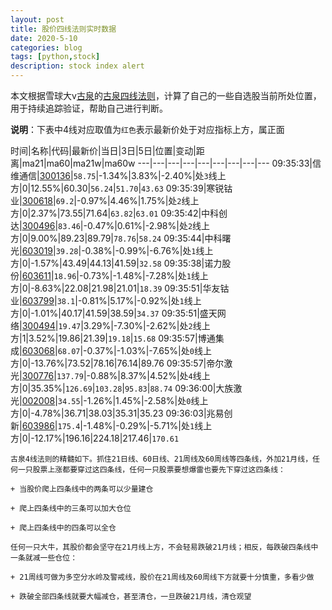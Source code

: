 ```yaml
---
layout: post
title: 股价四线法则实时数据
date: 2020-5-10
categories: blog
tags: [python,stock]
description: stock index alert
---
```



本文根据雪球大v[古泉](https://xueqiu.com/u/7148646888)的[古泉四线法则](https://xueqiu.com/7148646888/130498192)，计算了自己的一些自选股当前所处位置，用于持续追踪验证，帮助自己进行判断。

**说明**：下表中4线对应取值为`红色`表示最新价处于对应指标上方，属正面

时间|名称|代码|最新价|当日|3日|5日|位置|变动|距离|ma21|ma60|ma21w|ma60w
---|---|---|---|---|---|---|---|---
09:35:33|信维通信|[300136](https://xueqiu.com/S/SZ300136)|`58.75`|-1.34%|3.83%|-2.40%|处`3`线上方|0|12.55%|60.30|`56.24`|`51.70`|`43.63`
09:35:39|寒锐钴业|[300618](https://xueqiu.com/S/SZ300618)|`69.2`|-0.97%|4.46%|1.75%|处`2`线上方|0|2.37%|73.55|71.64|`63.82`|`63.01`
09:35:42|中科创达|[300496](https://xueqiu.com/S/SZ300496)|`83.46`|-0.47%|0.61%|-2.98%|处`2`线上方|0|9.00%|89.23|89.79|`78.76`|`58.24`
09:35:44|中科曙光|[603019](https://xueqiu.com/S/SH603019)|`39.28`|-0.38%|-0.99%|-6.76%|处`1`线上方|0|-1.57%|43.49|44.13|41.59|`32.58`
09:35:38|诺力股份|[603611](https://xueqiu.com/S/SH603611)|`18.96`|-0.73%|-1.48%|-7.28%|处`1`线上方|0|-8.63%|22.08|21.98|21.01|`18.39`
09:35:51|华友钴业|[603799](https://xueqiu.com/S/SH603799)|`38.1`|-0.81%|5.17%|-0.92%|处`1`线上方|0|-1.01%|40.17|41.59|38.59|`34.37`
09:35:51|盛天网络|[300494](https://xueqiu.com/S/SZ300494)|`19.47`|3.29%|-7.30%|-2.62%|处`2`线上方|1|3.52%|19.86|21.39|`19.18`|`15.68`
09:35:57|博通集成|[603068](https://xueqiu.com/S/SH603068)|`68.07`|-0.37%|-1.03%|-7.65%|处`0`线上方|0|-13.76%|73.52|78.16|76.14|89.76
09:35:57|帝尔激光|[300776](https://xueqiu.com/S/SZ300776)|`137.79`|-0.88%|8.37%|4.52%|处`4`线上方|0|35.35%|`126.69`|`103.28`|`95.83`|`88.74`
09:36:00|大族激光|[002008](https://xueqiu.com/S/SZ002008)|`34.55`|-1.26%|1.45%|-2.58%|处`0`线上方|0|-4.78%|36.71|38.03|35.31|35.23
09:36:03|兆易创新|[603986](https://xueqiu.com/S/SH603986)|`175.4`|-1.48%|-0.29%|-5.71%|处`1`线上方|0|-12.17%|196.16|224.18|217.46|`170.61`

```
古泉4线法则的精髓如下。抓住21日线、60日线、21周线及60周线等四条线，外加21月线，任何一只股票上涨都要穿过这四条线，任何一只股票要想爆雷也要先下穿过这四条线：

+ 当股价爬上四条线中的两条可以少量建仓

+ 爬上四条线中的三条可以加大仓位

+ 爬上四条线中的四条可以全仓

任何一只大牛，其股价都会坚守在21月线上方，不会轻易跌破21月线；相反，每跌破四条线中一条就减一些仓位：

+ 21周线可做为多空分水岭及警戒线，股价在21周线及60周线下方就要十分慎重，多看少做

+ 跌破全部四条线就要大幅减仓，甚至清仓，一旦跌破21月线，清仓观望
```